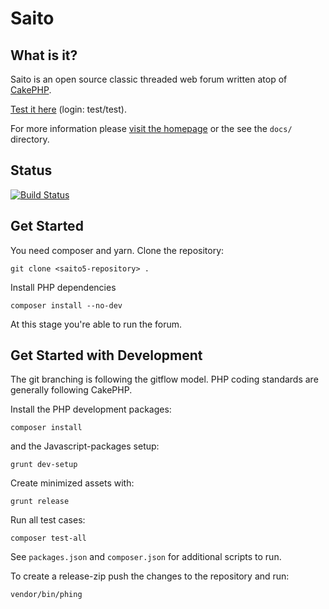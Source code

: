 # Saito

## What is it?

Saito is an open source classic threaded web forum written atop of [CakePHP][cake].

[Test it here][SaitoSupport] (login: test/test).

For more information please [visit the homepage][SaitoHomepage] or the see the `docs/` directory.

## Status

[![Build Status](https://secure.travis-ci.org/Schlaefer/Saito.png?branch=master)](http://travis-ci.org/Schlaefer/Saito)

[cake]: http://cakephp.org/
[SaitoHomepage]: http://saito.siezi.com/
[SaitoSupport]: http://saito.siezi.com/forum/

## Get Started

You need composer and yarn. Clone the repository:

```shell
git clone <saito5-repository> .
```

Install PHP dependencies

```shell
composer install --no-dev
```

At this stage you're able to run the forum.

## Get Started with Development

The git branching is following the gitflow model. PHP coding standards are generally following CakePHP.

Install the PHP development packages:

```shell
composer install
```

and the Javascript-packages setup:

```shell
grunt dev-setup
```

Create minimized assets with:

```shell
grunt release
```

Run all test cases:

```shell
composer test-all
```

See `packages.json` and `composer.json` for additional scripts to run.

To create a release-zip push the changes to the repository and run:

```shell
vendor/bin/phing
```
